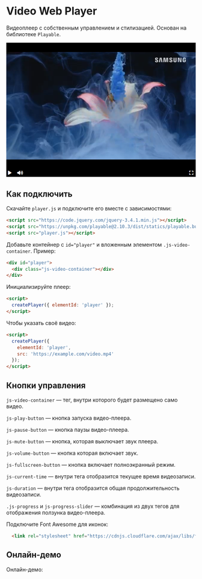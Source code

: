 # Video Web Player

Видеоплеер с собственным управлением и стилизацией. Основан на библиотеке `Playable`.

![Screenshot.png](screenshots/Screenshot.PNG)

## Как подключить

Скачайте `player.js` и подключите его вместе с зависимостями:

```html
<script src="https://code.jquery.com/jquery-3.4.1.min.js"></script>
<script src="https://unpkg.com/playable@2.10.3/dist/statics/playable.bundle.min.js"></script>
<script src="player.js"></script>
```

Добавьте контейнер с `id="player"` и вложенным элементом `.js-video-container`. Пример:

```html
<div id="player">
  <div class="js-video-container"></div>
</div>
```

Инициализируйте плеер:

```html
<script>
  createPlayer({ elementId: 'player' });
</script>
```

Чтобы указать своё видео:

```html
<script>
  createPlayer({
    elementId: 'player',
    src: 'https://example.com/video.mp4'
  });
</script>
```

## Кнопки управления

`js-video-container` — тег, внутри которого будет размещено само видео.

`js-play-button` — кнопка запуска видео-плеера.

`js-pause-button` — кнопка паузы видео-плеера.

`js-mute-button` — кнопка, которая выключает звук плеера.

`js-volume-button` — кнопка которая включает звук.

`js-fullscreen-button` — кнопка включает полноэкранный режим.

`js-current-time` — внутри тега отобразится текущее время видеозаписи.

`js-duration` — внутри тега отобразится общая продолжительность видеозаписи.

`.js-progress` и `js-progress-slider` — комбинация из двух тегов для отображения ползунка видео-плеера.

Подключите Font Awesome для иконок:
```html
  <link rel="stylesheet" href="https://cdnjs.cloudflare.com/ajax/libs/font-awesome/6.5.1/css/all.min.css">
```

## Онлайн-демо
Онлайн-демо: